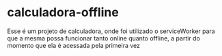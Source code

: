 # calculadora-offline
Esse é um projeto de calculadora, onde foi utilizado o serviceWorker para que a mesma possa funcionar tanto online quanto offline, a partir do momento que ela é acessada pela primeira vez

